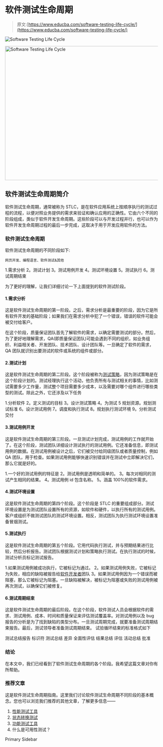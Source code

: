 # 软件测试生命周期

> 原文:[https://www.educba.com/software-testing-life-cycle/](https://www.educba.com/software-testing-life-cycle/)

![Software Testing Life Cycle](../Images/e31b0e3b7a8dd9d24c8b841ef8aadde1.png)

<noscript><img class="alignnone size-full wp-image-210479" src="../Images/e31b0e3b7a8dd9d24c8b841ef8aadde1.png" alt="Software Testing Life Cycle" width="900" height="442" data-original-src="https://cdn.educba.com/academy/wp-content/uploads/2019/09/Software-Testing-Life-Cycle.png"/></noscript>

## 软件测试生命周期简介

软件测试生命周期，通常被称为 STLC，是在软件应用系统上按顺序执行的测试过程的流程，以便对照业务提供的需求来验证和确认应用的正确性。它由六个不同的阶段组成，类似于软件开发生命周期。这些阶段可以与开发过程并行，也可以作为软件开发生命周期过程的最后一步完成，这取决于用于开发应用软件的方法。

### 软件测试生命周期

软件测试生命周期的不同阶段如下:

<small>网页开发、编程语言、软件测试&其他</small>

1.需求分析
2。测试计划
3。测试用例开发
4。测试环境设置
5。测试执行
6。测试周期结束

为了更好的理解，让我们详细讨论一下上面提到的软件测试阶段。

#### 1.需求分析

这是软件测试生命周期的第一阶段。之后，需求分析是最重要的阶段，因为它是所有软件开发的基础阶段；如果我们在需求分析中犯了一个错误，错误的软件可能会被交付给客户。

在这个阶段，质量保证团队首先了解软件的需求，以确定需要测试的部分。然后，为了更好地理解需求，QA(即质量保证团队)可能会遇到不同的组织，如业务组织、利益相关者、开发团队、技术团队、设计团队等。一旦确定了软件的需求，QA 团队就识别出要测试的软件或系统的组件或部分。

#### 2.测试计划

这是软件测试生命周期的第二阶段。这个阶段被称为[测试策略](https://www.educba.com/test-strategy/)，因为测试策略是在这个阶段计划的。测试经理执行这个活动，他负责所有与测试相关的事情，比如测试需要多少工作量，测试整个项目需要多少成本，以及需要对哪个组件进行哪些类型的测试。除此之外，它还涉及以下任务

1.分析软件
2。定义测试的目标
3。设计测试策略
4。为测试
5 规划资源。规划测试标准
6。设计测试用例
7。调度和执行测试
8。规划执行测试环境
9。分析测试交付

#### 3.测试用例开发

这是软件测试生命周期的第三阶段。一旦测试计划完成，测试用例的工作就开始了。在这个阶段，测试团队详细设计测试执行的测试用例。它还准备信息，即测试用例的数据。在测试用例被设计之后，它们被交付给同级团队或者质量控制，例如 QA 团队，用于检查。如果测试用例能够快速识别错误并在测试中立即解决它们，那么它就是好的。

1.一个好的测试用例的特征是
2。测试用例是透明和简单的。
3。每次对相同的测试产生相同的结果。
4。测试用例 id 包含名称。
5。涵盖 100%的软件需求。

#### 4.测试环境设置

这是软件测试生命周期的第四个阶段。这个阶段是 STLC 的重要组成部分。测试环境设置是为测试团队设置所有的资源，如软件和硬件，以执行所有的测试用例。客户或组织不做测试团队的测试环境设置。相反，测试团队为执行测试环境设置准备冒烟测试。

#### 5.测试执行

这是软件测试生命周期的第五个阶段。它用代码执行测试，并与预期结果进行比较，然后分析报告。测试团队根据测试计划和策略执行测试。在执行测试的时候，测试分析员标记测试报告。

1.如果测试用例被成功执行，它被标记为通过。
2。如果测试用例失败，它被标记为失败，相应的缺陷被报告给[软件开发者](https://www.educba.com/career-as-a-software-developers/)团队
3。如果测试用例因为一个错误而被阻塞，那么它被标记为阻塞。一旦缺陷被解决，被标记为阻塞或失败的测试用例被再次测试，以确保它们被修复。

#### 6.测试周期结束

这是软件测试生命周期的最后阶段。在这个阶段，软件测试人员会根据软件的需求、测试用例、成本、时间和质量保证来评估测试覆盖率。对测试用例以及 bug 报告的分析是为了找到缺陷的类型分布。一旦测试周期完成，就要准备测试周期结束报告。最后，测试领导者准备测试周期结束。
试验循环结束的标准格式如下

测试总结报告
标识符
测试总结
差异
全面性评估
结果总结
评估
活动总结
批准

### 结论

在本文中，我们已经看到了软件测试生命周期的各个阶段。我希望这篇文章对你有所帮助。

### 推荐文章

这是软件测试生命周期指南。这里我们讨论软件测试生命周期不同阶段的基本概念。您也可以浏览我们推荐的其他文章，了解更多信息——

1.  [性能测试工具](https://www.educba.com/performance-testing-tools/)
2.  [状态转换测试](https://www.educba.com/state-transition-testing/)
3.  [功能测试工具](https://www.educba.com/functional-testing-tools/)
4.  什么是可用性测试？

<footer class="entry-footer">

<aside class="sidebar sidebar-primary widget-area" role="complementary" aria-label="Primary Sidebar">Primary Sidebar</aside>

</footer>
